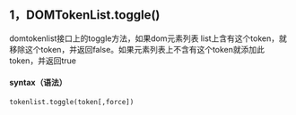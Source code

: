 ## 1，DOMTokenList.toggle()

domtokenlist接口上的toggle方法，如果dom元素列表 list上含有这个token，就移除这个token，并返回false。如果元素列表上不含有这个token就添加此token，并返回true

#### syntax（语法）

```
tokenlist.toggle(token[,force])
```


